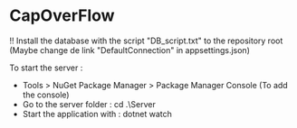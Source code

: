 # CapOverFlow

!! Install the database with the script "DB_script.txt" to the repository root
(Maybe change de link "DefaultConnection" in appsettings.json)

To start the server :
* Tools > NuGet Package Manager > Package Manager Console (To add the console)
* Go to the server folder : cd .\Server
* Start the application with : dotnet watch



